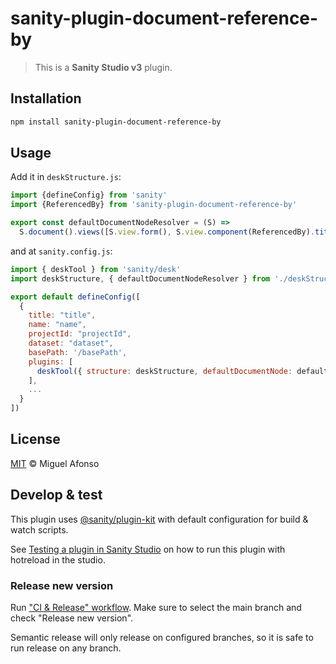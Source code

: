 # sanity-plugin-document-reference-by

> This is a **Sanity Studio v3** plugin.

## Installation

```sh
npm install sanity-plugin-document-reference-by
```

## Usage

Add it in `deskStructure.js`:

```js
import {defineConfig} from 'sanity'
import {ReferencedBy} from 'sanity-plugin-document-reference-by'

export const defaultDocumentNodeResolver = (S) =>
  S.document().views([S.view.form(), S.view.component(ReferencedBy).title('Referenced by')])
```

and at `sanity.config.js`:

```js
import { deskTool } from 'sanity/desk'
import deskStructure, { defaultDocumentNodeResolver } from './deskStructure'

export default defineConfig([
  {
    title: "title",
    name: "name",
    projectId: "projectId",
    dataset: "dataset",
    basePath: '/basePath',
    plugins: [
      deskTool({ structure: deskStructure, defaultDocumentNode: defaultDocumentNodeResolver }),
    ],
    ...
  }
])
```

## License

[MIT](LICENSE) © Miguel Afonso

## Develop & test

This plugin uses [@sanity/plugin-kit](https://github.com/sanity-io/plugin-kit)
with default configuration for build & watch scripts.

See [Testing a plugin in Sanity Studio](https://github.com/sanity-io/plugin-kit#testing-a-plugin-in-sanity-studio)
on how to run this plugin with hotreload in the studio.

### Release new version

Run ["CI & Release" workflow](https://github.com/Mr-Afonso/sanity-plugin-document-reference-by/actions/workflows/main.yml).
Make sure to select the main branch and check "Release new version".

Semantic release will only release on configured branches, so it is safe to run release on any branch.
